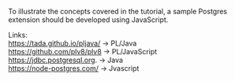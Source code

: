 To illustrate the concepts covered in the tutorial, a sample Postgres extension should be developed using JavaScript.

Links:<br>
https://tada.github.io/pljava/   -> PL/Java <br>
https://github.com/plv8/plv8     -> PL/JavaScript <br>
https://jdbc.postgresql.org. -> Java <br>
https://node-postgres.com/   -> Jvascript

